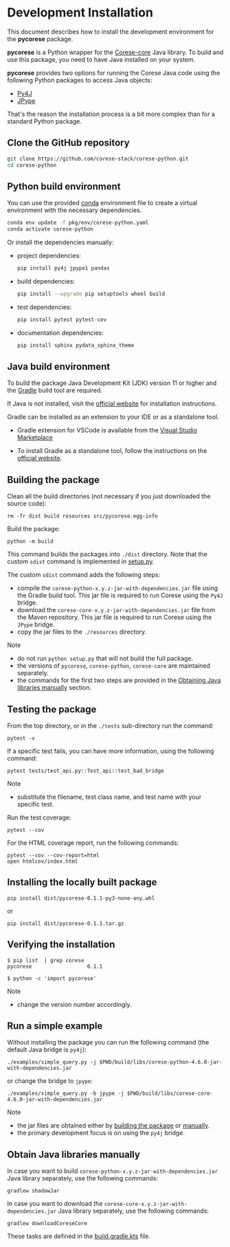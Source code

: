 # Development Installation

This document describes how to install the development environment for the **pycorese** package.

**pycorese** is a Python wrapper for the [Corese-core](https://github.com/corese-stack/corese-core) Java library. To build and use this package, you need to have Java installed on your system.

**pycorese**  provides two options for running the Corese Java code using the following Python packages to access Java objects:

* [Py4J](https://www.py4j.org/)
* [JPype](https://jpype.readthedocs.io/en/latest/)

That's the reason the installation process is a bit more complex than for a standard Python package.

## Clone the GitHub repository

```bash
git clone https://github.com/corese-stack/corese-python.git
cd corese-python
```


## Python build environment

You can use the provided [conda](https://docs.conda.io/en/latest/) environment file to create a virtual environment with the necessary dependencies.

```bash
conda env update -f pkg/env/corese-python.yaml
conda activate corese-python
```
Or install the dependencies manually:

* project dependencies:
    ```bash
    pip install py4j jpype1 pandas
    ```
* build dependencies:
    ```bash
    pip install --upgrade pip setuptools wheel build
    ```
* test dependencies:
    ```bash
    pip install pytest pytest-cov
    ```
* documentation dependencies:
    ```bash
    pip install sphinx pydata_sphinx_theme
    ```

<!-- TODO: Add other documentation dependencies install support-->
<!-- TODO: Add conda install support-->

## Java build environment

To build the package Java Development Kit (JDK) version 11 or higher and the [Gradle](https://docs.gradle.org/current/userguide/userguide.html) build tool are required.

If Java is not installed, visit the [official website](https://www.java.com/en/download/help/download_options.html) for installation instructions.

Gradle can be installed as an extension to your IDE or as a standalone tool.

* Gradle extension for VSCode is available from the [Visual Studio Marketplace](https://marketplace.visualstudio.com/items?itemName=vscjava.vscode-gradle)

* To install Gradle as a standalone tool, follow the instructions on the [official website](https://gradle.org/install/).


## Building the package

Clean all the build directories (not necessary if you just downloaded the source code):

```
rm -fr dist build resources src/pycorese.egg-info
```

Build the package:

```
python -m build
```

This command builds the packages into `./dist` directory. Note that the custom `sdist` command is implemented in [setup.py](./setup.py).

The custom `sdist` command adds the following steps:

* compile the `corese-python-x.y.z-jar-with-dependencies.jar` file using the Gradle build tool. This jar file is required to run Corese using the `Py4J` bridge.
* download the `corese-core-x.y.z-jar-with-dependencies.jar` file from the Maven repository. This jar file is required to run Corese using the `JPype` bridge.
* copy the jar files to the `./resources` directory.



> [!NOTE]
> - do not run `python setup.py` that will not build the full package.
> - the versions of `pycorese`, `corese-python`, `corese-core` are maintained separately.
> -  the commands for the first two steps are provided in the [Obtaining Java libraries manually](#obtain-java-libraries-manually) section.

## Testing the package

From the top directory, or in the `./tests` sub-directory run the command:

```
pytest -v
```

If a specific test fails, you can have more information, using the following command:

```
pytest tests/test_api.py::Test_api::test_bad_bridge
```

> [!NOTE]
> - substitute the filename, test class name, and test name with your specific test.

Run the test coverage:

```
pytest --cov
```

For the HTML coverage report, run the following commands:

```
pytest --cov --cov-report=html
open htmlcov/index.html
```


## Installing the locally built package

```
pip install dist/pycorese-0.1.1-py3-none-any.whl
```

or
```
pip install dist/pycorese-0.1.1.tar.gz
```

## Verifying the installation

```
$ pip list  | grep corese
pycorese                  0.1.1

$ python -c 'import pycorese'
```
> [!NOTE]
> - change the version number accordingly.


## Run a simple example

Without installing the package you can run the following command (the default Java bridge is `py4j`):

```
./examples/simple_query.py -j $PWD/build/libs/corese-python-4.6.0-jar-with-dependencies.jar
```

or change the bridge to `jpype`:

```
./examples/simple_query.py -b jpype -j $PWD/build/libs/corese-core-4.6.0-jar-with-dependencies.jar
```

<!--  **_NOTE:_** -->
> [!NOTE]
> - the jar files are obtained either by [building the package](#building-the-package) or [manually](#obtain-java-libraries-manually).
> - the primary development focus is on using the `py4j` bridge.


## Obtain Java libraries manually

In case you want to build `corese-python-x.y.z-jar-with-dependencies.jar` Java library separately, use the following commands:

```
gradlew shadowJar
```

In case you want to download the `corese-core-x.y.z-jar-with-dependencies.jar` Java library separately, use the following commands:

```
gradlew downloadCoreseCore
```
These tasks are defined in the [build.gradle.kts](./build.gradle.kts) file.
